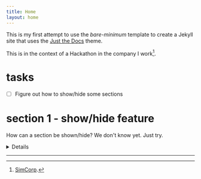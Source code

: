 ```yaml
---
title: Home
layout: home
---
```


This is my first attempt to use the *bare-minimum* template to create a Jekyll site that uses the [Just the Docs](https://github.com/just-the-docs/just-the-docs-template/blob/main/README.md) theme. 

This is in the context of a Hackathon in the company I work[^1]. 

# tasks

- [ ] Figure out how to show/hide some sections

# section 1 - show/hide feature

How can a section be shown/hide? We don't know yet. Just try.

<details>
## section 1a - what we know

First we need to see if the sections are inside a `<div>`. 

If not it will be difficult to join all of its paragraphs. 

## section 1b - what we can try

<input type=checkbox className="show-hide-next"/>
<div>
Another posibility is to add manuall a `div` tag enclosing the paragraphs.

In that way we have it them all together.
</div>
</details>

----
[^1]: [SimCorp](https://www.simcorp.com/).
